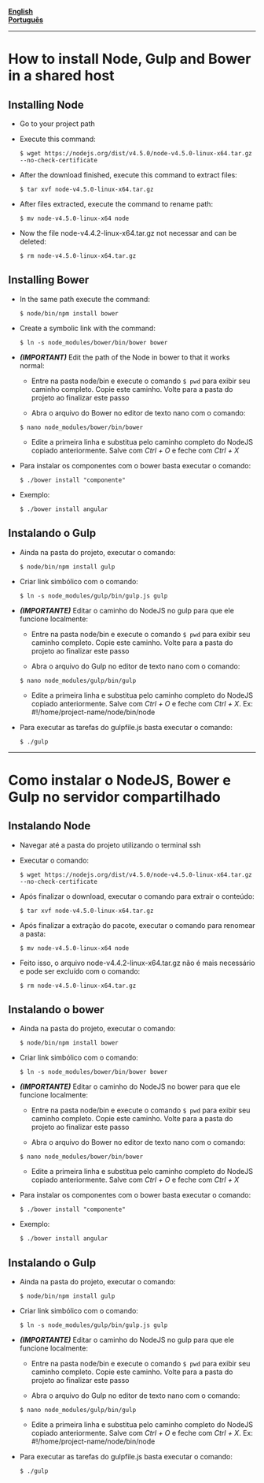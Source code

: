 **[English](#installing-node)**  
**[Português](#instalando-node)**  

---

# How to install Node, Gulp and Bower in a shared host

## Installing Node

- Go to your project path
- Execute this command: 
	```
	$ wget https://nodejs.org/dist/v4.5.0/node-v4.5.0-linux-x64.tar.gz --no-check-certificate
	```

- After the download finished, execute this command to extract files: 
	```
	$ tar xvf node-v4.5.0-linux-x64.tar.gz
	```	

- After files extracted, execute the command to rename path: 
	```
	$ mv node-v4.5.0-linux-x64 node
	```

- Now the file node-v4.4.2-linux-x64.tar.gz not necessar and can be deleted: 
	```
	$ rm node-v4.5.0-linux-x64.tar.gz
	```

## Installing Bower

- In the same path execute the command: 
	```
	$ node/bin/npm install bower
	```

- Create a symbolic link with the command: 
	```
	$ ln -s node_modules/bower/bin/bower bower
	```

- ***(IMPORTANT)*** Edit the path of the Node in bower to that it works normal:
	- Entre na pasta node/bin e execute o comando ```$ pwd``` para exibir seu caminho completo. Copie este caminho. Volte para a pasta do projeto ao finalizar este passo  
	
	- Abra o arquivo do Bower no editor de texto nano com o comando: 
	```
	$ nano node_modules/bower/bin/bower
	```

	- Edite a primeira linha e substitua pelo caminho completo do NodeJS copiado anteriormente. Salve com *Ctrl + O* e feche com  *Ctrl + X*

- Para instalar os componentes com o bower basta executar o comando: 
	```
	$ ./bower install "componente"
	```

- Exemplo:
	```
	$ ./bower install angular
	```

## Instalando o Gulp

- Ainda na pasta do projeto, executar o comando: 
	```
	$ node/bin/npm install gulp
	```

- Criar link simbólico com o comando: 
	```
	$ ln -s node_modules/gulp/bin/gulp.js gulp
	```
- ***(IMPORTANTE)*** Editar o caminho do NodeJS no gulp para que ele funcione localmente:
	- Entre na pasta node/bin e execute o comando ```$ pwd``` para exibir seu caminho completo. Copie este caminho. Volte para a pasta do projeto ao finalizar este passo  
	
	- Abra o arquivo do Gulp no editor de texto nano com o comando: 
	```
	$ nano node_modules/gulp/bin/gulp
	```

	- Edite a primeira linha e substitua pelo caminho completo do NodeJS copiado anteriormente. Salve com *Ctrl + O* e feche com  *Ctrl + X*. Ex: #!/home/project-name/node/bin/node

- Para executar as tarefas do gulpfile.js basta executar o comando: 
	```
	$ ./gulp
	```

---

# Como instalar o NodeJS, Bower e Gulp no servidor compartilhado

## Instalando Node

- Navegar até a pasta do projeto utilizando o terminal ssh
- Executar o comando: 
	```
	$ wget https://nodejs.org/dist/v4.5.0/node-v4.5.0-linux-x64.tar.gz --no-check-certificate
	```

- Após finalizar o download, executar o comando para extrair o conteúdo: 
	```
	$ tar xvf node-v4.5.0-linux-x64.tar.gz
	```	

- Após finalizar a extração do pacote, executar o comando para renomear a pasta: 
	```
	$ mv node-v4.5.0-linux-x64 node
	```

- Feito isso, o arquivo node-v4.4.2-linux-x64.tar.gz não é mais necessário e pode ser excluído com o comando: 
	```
	$ rm node-v4.5.0-linux-x64.tar.gz
	```

## Instalando o bower

- Ainda na pasta do projeto, executar o comando: 
	```
	$ node/bin/npm install bower
	```

- Criar link simbólico com o comando: 
	```
	$ ln -s node_modules/bower/bin/bower bower
	```

- ***(IMPORTANTE)*** Editar o caminho do NodeJS no bower para que ele funcione localmente:
	- Entre na pasta node/bin e execute o comando ```$ pwd``` para exibir seu caminho completo. Copie este caminho. Volte para a pasta do projeto ao finalizar este passo  
	
	- Abra o arquivo do Bower no editor de texto nano com o comando: 
	```
	$ nano node_modules/bower/bin/bower
	```

	- Edite a primeira linha e substitua pelo caminho completo do NodeJS copiado anteriormente. Salve com *Ctrl + O* e feche com  *Ctrl + X*

- Para instalar os componentes com o bower basta executar o comando: 
	```
	$ ./bower install "componente"
	```

- Exemplo:
	```
	$ ./bower install angular
	```

## Instalando o Gulp

- Ainda na pasta do projeto, executar o comando: 
	```
	$ node/bin/npm install gulp
	```

- Criar link simbólico com o comando: 
	```
	$ ln -s node_modules/gulp/bin/gulp.js gulp
	```
- ***(IMPORTANTE)*** Editar o caminho do NodeJS no gulp para que ele funcione localmente:
	- Entre na pasta node/bin e execute o comando ```$ pwd``` para exibir seu caminho completo. Copie este caminho. Volte para a pasta do projeto ao finalizar este passo  
	
	- Abra o arquivo do Gulp no editor de texto nano com o comando: 
	```
	$ nano node_modules/gulp/bin/gulp
	```

	- Edite a primeira linha e substitua pelo caminho completo do NodeJS copiado anteriormente. Salve com *Ctrl + O* e feche com  *Ctrl + X*. Ex: #!/home/project-name/node/bin/node

- Para executar as tarefas do gulpfile.js basta executar o comando: 
	```
	$ ./gulp
	```
